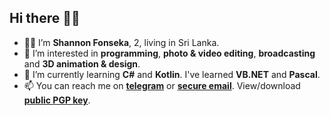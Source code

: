 ## Hi there 👋🏼

- 👦🏻 I’m **Shannon Fonseka**, 2, living in Sri Lanka.
- 👀 I’m interested in **programming**, **photo & video editing**, **broadcasting** and **3D animation & design**.
- 🌱 I’m currently learning **C#** and **Kotlin**. I've learned **VB.NET** and **Pascal**.
- 📫 You can reach me on **[telegram](https://t.me/shannonf0nseka)** or **[secure email](mailto:hello.shannonfonseka@proton.me)**. View/download **[public PGP key](https://raw.githubusercontent.com/shannonfonseka/shannonfonseka/main/pgp/keyblock1.txt)**.
